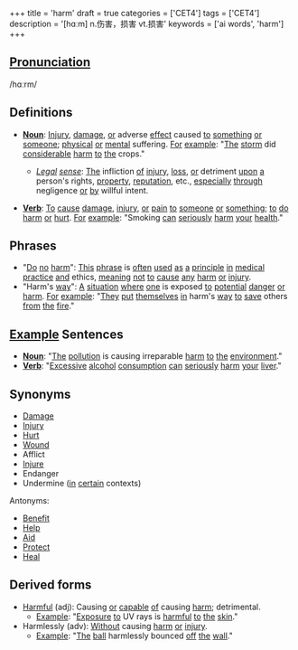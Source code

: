 +++
title = 'harm'
draft = true
categories = ['CET4']
tags = ['CET4']
description = '[hɑːm] n.伤害，损害 vt.损害'
keywords = ['ai words', 'harm']
+++

## [Pronunciation](/en/post/pronunciation/)
/hɑːrm/

## Definitions
- **[Noun](/en/post/noun/)**: [Injury](/en/post/injury/), [damage](/en/post/damage/), [or](/en/post/or/) adverse [effect](/en/post/effect/) caused [to](/en/post/to/) [something](/en/post/something/) [or](/en/post/or/) [someone](/en/post/someone/); [physical](/en/post/physical/) [or](/en/post/or/) [mental](/en/post/mental/) suffering. [For](/en/post/for/) [example](/en/post/example/): "[The](/en/post/the/) [storm](/en/post/storm/) did [considerable](/en/post/considerable/) [harm](/en/post/harm/) [to](/en/post/to/) [the](/en/post/the/) crops."
  - *[Legal](/en/post/legal/) [sense](/en/post/sense/)*: [The](/en/post/the/) infliction [of](/en/post/of/) [injury](/en/post/injury/), [loss](/en/post/loss/), [or](/en/post/or/) detriment [upon](/en/post/upon/) [a](/en/post/a/) person's rights, [property](/en/post/property/), [reputation](/en/post/reputation/), etc., [especially](/en/post/especially/) [through](/en/post/through/) negligence [or](/en/post/or/) [by](/en/post/by/) willful intent.
  
- **[Verb](/en/post/verb/)**: [To](/en/post/to/) [cause](/en/post/cause/) [damage](/en/post/damage/), [injury](/en/post/injury/), [or](/en/post/or/) [pain](/en/post/pain/) [to](/en/post/to/) [someone](/en/post/someone/) [or](/en/post/or/) [something](/en/post/something/); [to](/en/post/to/) [do](/en/post/do/) [harm](/en/post/harm/) [or](/en/post/or/) [hurt](/en/post/hurt/). [For](/en/post/for/) [example](/en/post/example/): "Smoking [can](/en/post/can/) [seriously](/en/post/seriously/) [harm](/en/post/harm/) [your](/en/post/your/) [health](/en/post/health/)."

## Phrases
- "[Do](/en/post/do/) [no](/en/post/no/) [harm](/en/post/harm/)": [This](/en/post/this/) [phrase](/en/post/phrase/) is [often](/en/post/often/) [used](/en/post/used/) [as](/en/post/as/) [a](/en/post/a/) [principle](/en/post/principle/) [in](/en/post/in/) [medical](/en/post/medical/) [practice](/en/post/practice/) [and](/en/post/and/) ethics, [meaning](/en/post/meaning/) [not](/en/post/not/) [to](/en/post/to/) [cause](/en/post/cause/) [any](/en/post/any/) [harm](/en/post/harm/) [or](/en/post/or/) [injury](/en/post/injury/).
- "Harm's [way](/en/post/way/)": [A](/en/post/a/) [situation](/en/post/situation/) [where](/en/post/where/) [one](/en/post/one/) is exposed [to](/en/post/to/) [potential](/en/post/potential/) [danger](/en/post/danger/) [or](/en/post/or/) [harm](/en/post/harm/). [For](/en/post/for/) [example](/en/post/example/): "[They](/en/post/they/) [put](/en/post/put/) [themselves](/en/post/themselves/) [in](/en/post/in/) harm's [way](/en/post/way/) [to](/en/post/to/) [save](/en/post/save/) others [from](/en/post/from/) [the](/en/post/the/) [fire](/en/post/fire/)."

## [Example](/en/post/example/) Sentences
- **[Noun](/en/post/noun/)**: "[The](/en/post/the/) [pollution](/en/post/pollution/) is causing irreparable [harm](/en/post/harm/) [to](/en/post/to/) [the](/en/post/the/) [environment](/en/post/environment/)."
- **[Verb](/en/post/verb/)**: "[Excessive](/en/post/excessive/) [alcohol](/en/post/alcohol/) [consumption](/en/post/consumption/) [can](/en/post/can/) [seriously](/en/post/seriously/) [harm](/en/post/harm/) [your](/en/post/your/) [liver](/en/post/liver/)."

## Synonyms
- [Damage](/en/post/damage/)
- [Injury](/en/post/injury/)
- [Hurt](/en/post/hurt/)
- [Wound](/en/post/wound/)
- Afflict
- [Injure](/en/post/injure/)
- Endanger
- Undermine ([in](/en/post/in/) [certain](/en/post/certain/) contexts) 

Antonyms:
- [Benefit](/en/post/benefit/)
- [Help](/en/post/help/)
- [Aid](/en/post/aid/)
- [Protect](/en/post/protect/)
- [Heal](/en/post/heal/)

## Derived forms
- [Harmful](/en/post/harmful/) (adj): Causing [or](/en/post/or/) [capable](/en/post/capable/) [of](/en/post/of/) causing [harm](/en/post/harm/); detrimental.
  - [Example](/en/post/example/): "[Exposure](/en/post/exposure/) [to](/en/post/to/) UV rays is [harmful](/en/post/harmful/) [to](/en/post/to/) [the](/en/post/the/) [skin](/en/post/skin/)."
- Harmlessly (adv): [Without](/en/post/without/) causing [harm](/en/post/harm/) [or](/en/post/or/) [injury](/en/post/injury/).
  - [Example](/en/post/example/): "[The](/en/post/the/) [ball](/en/post/ball/) harmlessly bounced [off](/en/post/off/) [the](/en/post/the/) [wall](/en/post/wall/)."
